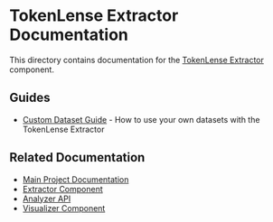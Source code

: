 # TokenLense Extractor Documentation

This directory contains documentation for the [TokenLense Extractor](../ReadMe.md) component.

## Guides

- [Custom Dataset Guide](custom_dataset_guide.md) - How to use your own datasets with the TokenLense Extractor

## Related Documentation

- [Main Project Documentation](../../README.md)
- [Extractor Component](../ReadMe.md)
- [Analyzer API](../../analyzer/README.md)
- [Visualizer Component](../../visualizer/README.md)